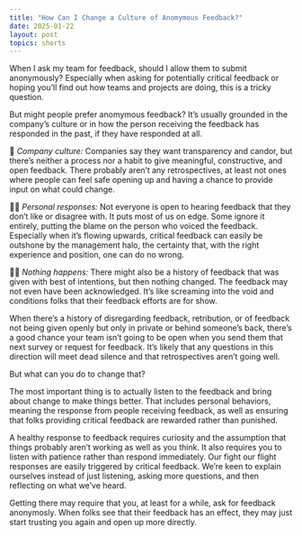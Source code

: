 ```yaml
---
title: "How Can I Change a Culture of Anomymous Feedback?"
date: 2025-01-22
layout: post
topics: shorts
---
```

When I ask my team for feedback, should I allow them to submit anonymously? Especially when asking for potentially critical feedback or hoping you’ll find out how teams and projects are doing, this is a tricky question.

But might people prefer anomymous feedback? It’s usually grounded in the company’s culture or in how the person receiving the feedback has responded in the past, if they have responded at all.

🏢 *Company culture:* Companies say they want transparency and candor, but there’s neither a process nor a habit to give meaningful, constructive, and open feedback. There probably aren’t any retrospectives, at least not ones where people can feel safe opening up and having a chance to provide input on what could change.

🤷‍♂️ *Personal responses:* Not everyone is open to hearing feedback that they don’t like or disagree with. It puts most of us on edge. Some ignore it entirely, putting the blame on the person who voiced the feedback. Especially when it’s flowing upwards, critical feedback can easily be outshone by the management halo, the certainty that, with the right experience and position, one can do no wrong.

🙅‍♂️ *Nothing happens:* There might also be a history of feedback that was given with best of intentions, but then nothing changed. The feedback may not even have been acknowledged. It’s like screaming into the void and conditions folks that their feedback efforts are for show.

When there’s a history of disregarding feedback, retribution, or of feedback not being given openly but only in private or behind someone’s back, there’s a good chance your team isn’t going to be open when you send them that next survey or request for feedback. It’s likely that any questions in this direction will meet dead silence and that retrospectives aren’t going well.

But what can you do to change that?

The most important thing is to actually listen to the feedback and bring about change to make things better. That includes personal behaviors, meaning the response from people receiving feedback, as well as ensuring that folks providing critical feedback are rewarded rather than punished.

A healthy response to feedback requires curiosity and the assumption that things probably aren’t working as well as you think. It also requires you to listen with patience rather than respond immediately. Our fight our flight responses are easily triggered by critical feedback. We’re keen to explain ourselves instead of just listening, asking more questions, and then reflecting on what we’ve heard.

Getting there may require that you, at least for a while, ask for feedback anonymosly. When folks see that their feedback has an effect, they may just start trusting you again and open up more directly.
